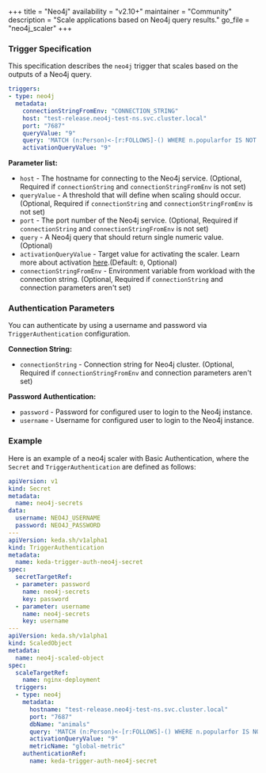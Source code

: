 +++
title = "Neo4j"
availability = "v2.10+"
maintainer = "Community"
description = "Scale applications based on Neo4j query results."
go_file = "neo4j_scaler"
+++

### Trigger Specification

This specification describes the `neo4j` trigger that scales based on the outputs of a Neo4j query.

```yaml
triggers:
- type: neo4j
  metadata:
    connectionStringFromEnv: "CONNECTION_STRING"
    host: "test-release.neo4j-test-ns.svc.cluster.local"   
    port: "7687" 
    queryValue: "9" 
    query: 'MATCH (n:Person)<-[r:FOLLOWS]-() WHERE n.popularfor IS NOT NULL RETURN n,COUNT(r) order by COUNT(r) desc LIMIT 1'
    activationQueryValue: "9"
```

**Parameter list:**

- `host` - The hostname for connecting to the Neo4j service. (Optional, Required if `connectionString` and `connectionStringFromEnv` is not set)
- `queryValue` - A threshold that will define when scaling should occur. (Optional, Required if `connectionString` and `connectionStringFromEnv` is not set)
- `port` - The port number of the Neo4j service. (Optional, Required if `connectionString` and `connectionStringFromEnv` is not set)
- `query` - A Neo4j query that should return single numeric value. (Optional)
- `activationQueryValue` - Target value for activating the scaler. Learn more about activation [here](./../concepts/scaling-deployments.md#activating-and-scaling-thresholds).(Default: `0`, Optional)
- `connectionStringFromEnv` - Environment variable from workload with the connection string. (Optional, Required if `connectionString` and connection parameters aren't set)

### Authentication Parameters

You can authenticate by using a username and password via `TriggerAuthentication` configuration.

**Connection String:**

- `connectionString` - Connection string for Neo4j cluster. (Optional, Required if `connectionStringFromEnv` and connection parameters aren't set)

**Password Authentication:**

- `password` - Password for configured user to login to the Neo4j instance.
- `username` - Username for configured user to login to the Neo4j instance.

### Example

Here is an example of a neo4j scaler with Basic Authentication, where the `Secret` and `TriggerAuthentication` are defined as follows:

```yaml
apiVersion: v1
kind: Secret
metadata:
  name: neo4j-secrets
data:
  username: NEO4J_USERNAME
  password: NEO4J_PASSWORD
---
apiVersion: keda.sh/v1alpha1
kind: TriggerAuthentication
metadata:
  name: keda-trigger-auth-neo4j-secret
spec:
  secretTargetRef:
  - parameter: password
    name: neo4j-secrets
    key: password
  - parameter: username
    name: neo4j-secrets
    key: username
---
apiVersion: keda.sh/v1alpha1
kind: ScaledObject
metadata:
  name: neo4j-scaled-object
spec:
  scaleTargetRef:
    name: nginx-deployment
  triggers:
  - type: neo4j
    metadata:
      hostname: "test-release.neo4j-test-ns.svc.cluster.local"
      port: "7687"
      dbName: "animals"
      query: 'MATCH (n:Person)<-[r:FOLLOWS]-() WHERE n.popularfor IS NOT NULL RETURN n,COUNT(r) order by COUNT(r) desc LIMIT 1'
      activationQueryValue: "9"
      metricName: "global-metric"
    authenticationRef:
      name: keda-trigger-auth-neo4j-secret
```
